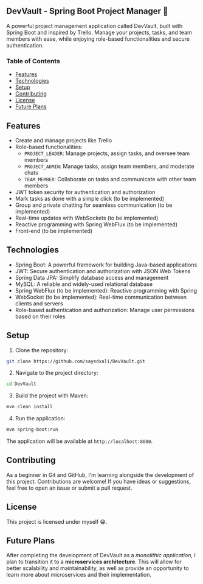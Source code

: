 ## DevVault - Spring Boot Project Manager 🚀

A powerful project management application called DevVault, built with Spring Boot and inspired by Trello. Manage your projects, tasks, and team members with ease, while enjoying role-based functionalities and secure authentication.

### Table of Contents

- [Features](#features)
- [Technologies](#technologies)
- [Setup](#setup)
- [Contributing](#contributing)
- [License](#license)
- [Future Plans](#future-plans)

## Features

- Create and manage projects like Trello
- Role-based functionalities:
  - `PROJECT_LEADER`: Manage projects, assign tasks, and oversee team members
  - `PROJECT_ADMIN`: Manage tasks, assign team members, and moderate chats
  - `TEAM_MEMBER`: Collaborate on tasks and communicate with other team members
- JWT token security for authentication and authorization
- Mark tasks as done with a simple click (to be implemented)
- Group and private chatting for seamless communication (to be implemented)
- Real-time updates with WebSockets (to be implemented)
- Reactive programming with Spring WebFlux (to be implemented)
- Front-end (to be implemented)

## Technologies

- Spring Boot: A powerful framework for building Java-based applications
- JWT: Secure authentication and authorization with JSON Web Tokens
- Spring Data JPA: Simplify database access and management
- MySQL: A reliable and widely-used relational database
- Spring WebFlux (to be implemented): Reactive programming with Spring
- WebSocket (to be implemented): Real-time communication between clients and servers
- Role-based authentication and authorization: Manage user permissions based on their roles

## Setup

1. Clone the repository:

```bash
git clone https://github.com/sayedxali/DevVault.git
```

2. Navigate to the project directory:

```bash
cd DevVault
```

3. Build the project with Maven:

```bash
mvn clean install
```

4. Run the application:

```bash
mvn spring-boot:run
```

The application will be available at `http://localhost:8080`.

## Contributing

As a beginner in Git and GitHub, I'm learning alongside the development of this project. Contributions are welcome! If you have ideas or suggestions, feel free to open an issue or submit a pull request.

## License

This project is licensed under myself 😁.

## Future Plans

After completing the development of DevVault as a _monolithic application_, I plan to transition it to a **microservices architecture**. This will allow for better scalability and maintainability, as well as provide an opportunity to learn more about microservices and their implementation.
